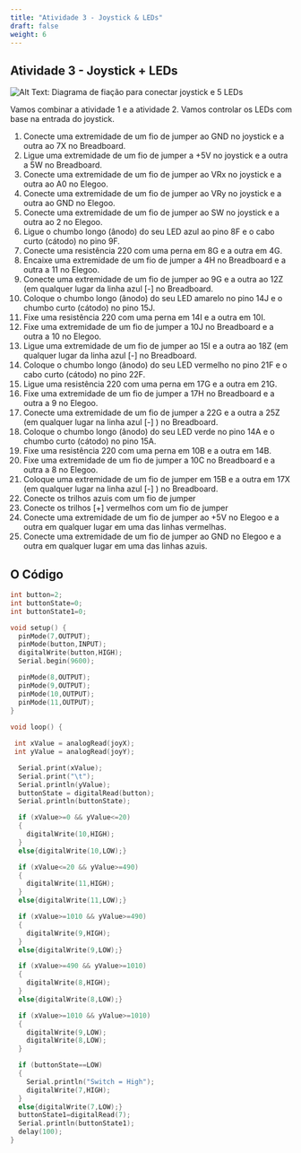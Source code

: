 ```yaml
---
title: "Atividade 3 - Joystick & LEDs"
draft: false
weight: 6
---
```


## Atividade 3 - Joystick + LEDs

![Alt Text: Diagrama de fiação para conectar joystick e 5 LEDs](../img/act3_joy+led.png)

Vamos combinar a atividade 1 e a atividade 2. Vamos controlar os LEDs com base na entrada do joystick.
1. Conecte uma extremidade de um fio de jumper ao GND no joystick e a outra ao 7X no Breadboard.
2. Ligue uma extremidade de um fio de jumper a +5V no joystick e a outra a 5W no Breadboard.
3. Conecte uma extremidade de um fio de jumper ao VRx no joystick e a outra ao A0 no Elegoo.
4. Conecte uma extremidade de um fio de jumper ao VRy no joystick e a outra ao GND no Elegoo.
5. Conecte uma extremidade de um fio de jumper ao SW no joystick e a outra ao 2 no Elegoo.
6. Ligue o chumbo longo (ânodo) do seu LED azul ao pino 8F e o cabo curto (cátodo) no pino 9F.
7. Conecte uma resistência 220 com uma perna em 8G e a outra em 4G.
8. Encaixe uma extremidade de um fio de jumper a 4H no Breadboard e a outra a 11 no Elegoo.
9. Conecte uma extremidade de um fio de jumper ao 9G e a outra ao 12Z (em qualquer lugar da linha azul [-] no Breadboard.
10. Coloque o chumbo longo (ânodo) do seu LED amarelo no pino 14J e o chumbo curto (cátodo) no pino 15J.
11. Fixe uma resistência 220 com uma perna em 14I e a outra em 10I.
12. Fixe uma extremidade de um fio de jumper a 10J no Breadboard e a outra a 10 no Elegoo.
13. Ligue uma extremidade de um fio de jumper ao 15I e a outra ao 18Z (em qualquer lugar da linha azul [-] no Breadboard.
14. Coloque o chumbo longo (ânodo) do seu LED vermelho no pino 21F e o cabo curto (cátodo) no pino 22F.
15. Ligue uma resistência 220 com uma perna em 17G e a outra em 21G.
16. Fixe uma extremidade de um fio de jumper a 17H no Breadboard e a outra a 9 no Elegoo.
17. Conecte uma extremidade de um fio de jumper a 22G e a outra a 25Z (em qualquer lugar na linha azul [-] ) no Breadboard.
18. Coloque o chumbo longo (ânodo) do seu LED verde no pino 14A e o chumbo curto (cátodo) no pino 15A.
19. Fixe uma resistência 220 com uma perna em 10B e a outra em 14B.
20. Fixe uma extremidade de um fio de jumper a 10C no Breadboard e a outra a 8 no Elegoo.
21. Coloque uma extremidade de um fio de jumper em 15B e a outra em 17X (em qualquer lugar na linha azul [-] ) no Breadboard.
22. Conecte os trilhos azuis com um fio de jumper
23. Conecte os trilhos [+] vermelhos com um fio de jumper
24. Conecte uma extremidade de um fio de jumper ao +5V no Elegoo e a outra em qualquer lugar em uma das linhas vermelhas.
25. Conecte uma extremidade de um fio de jumper ao GND no Elegoo e a outra em qualquer lugar em uma das linhas azuis.

## O Código

``` c++
int button=2;
int buttonState=0;
int buttonState1=0;

void setup() {
  pinMode(7,OUTPUT);
  pinMode(button,INPUT);
  digitalWrite(button,HIGH);
  Serial.begin(9600);

  pinMode(8,OUTPUT);
  pinMode(9,OUTPUT);
  pinMode(10,OUTPUT);
  pinMode(11,OUTPUT);
}
 
void loop() {

 int xValue = analogRead(joyX);
 int yValue = analogRead(joyY);

  Serial.print(xValue);
  Serial.print("\t");
  Serial.println(yValue);
  buttonState = digitalRead(button);
  Serial.println(buttonState);

  if (xValue>=0 && yValue<=20)
  {
    digitalWrite(10,HIGH);
  }
  else{digitalWrite(10,LOW);}

  if (xValue<=20 && yValue>=490)
  {
    digitalWrite(11,HIGH);
  }
  else{digitalWrite(11,LOW);}

  if (xValue>=1010 && yValue>=490)
  {
    digitalWrite(9,HIGH);
  }
  else{digitalWrite(9,LOW);}

  if (xValue>=490 && yValue>=1010)
  {
    digitalWrite(8,HIGH);
  }
  else{digitalWrite(8,LOW);}

  if (xValue>=1010 && yValue>=1010)
  {
    digitalWrite(9,LOW);
    digitalWrite(8,LOW);
  }

  if (buttonState==LOW)
  {
    Serial.println("Switch = High");
    digitalWrite(7,HIGH);
  }
  else{digitalWrite(7,LOW);}
  buttonState1=digitalRead(7);
  Serial.println(buttonState1);
  delay(100);
}

```
